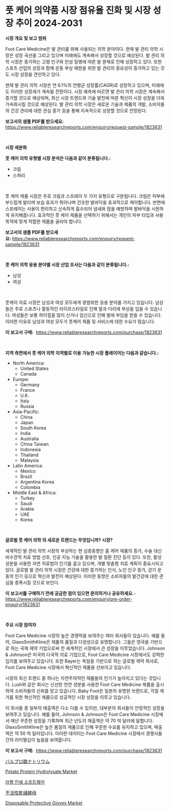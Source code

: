 <p><h1>풋 케어 의약품 시장 점유율 진화 및 시장 성장 추이 2024-2031</h1></p><p><strong>시장 개요 및 보고 범위</strong></p>
<p><p>Foot Care Medicine은 발 관리를 위해 사용되는 의학 분야이다. 현재 발 관리 의학 시장은 성장 곡선을 그리고 있으며 미래에도 계속해서 성장할 것으로 예상된다. 발 관리 의학 시장은 증가하는 고령 인구와 만성 질병에 따른 발 문제로 인해 성장하고 있다. 또한 스포츠 산업의 성장과 함께 운동 부상 예방을 위한 발 관리의 중요성이 증가하고 있는 것도 시장 성장을 견인하고 있다.</p><p>현재 발 관리 의학 시장은 연 6.1%의 연평균 성장률(CAGR)로 성장하고 있으며, 미래에도 이러한 성장세가 계속될 전망이다. 시장 예측에 따르면 발 관리 의학 시장은 계속해서 증가할 것으로 예상되며, 최신 시장 트렌드와 기술 발전에 따른 혁신이 시장 성장을 더욱 가속화시킬 것으로 예상된다. 발 관리 의학 시장은 새로운 기술과 제품의 개발, 소비자들의 건강 관리에 대한 관심 증가 등을 통해 지속적으로 성장할 것으로 전망된다.</p></p>
<p><strong>보고서의 샘플 PDF를 받으세요:</strong> <a href="https://www.reliableresearchreports.com/enquiry/request-sample/1823631">https://www.reliableresearchreports.com/enquiry/request-sample/1823631</a></p>
<p>&nbsp;</p>
<p><strong>시장 세분화</strong></p>
<p><strong>풋 케어 의학 유형별 시장 분석은 다음과 같이 분류됩니다.:</strong></p>
<p><ul><li>크림</li><li>스파리</li></ul></p>
<p>&nbsp;</p>
<p><p>풋 케어 제품 시장은 주로 크림과 스프레이 두 가지 유형으로 구분됩니다. 크림은 피부에 부드럽게 발리며 보습 효과가 뛰어나며 건조한 발바닥을 효과적으로 케어합니다. 반면에 스프레이는 사용이 편리하고 신속하게 흡수되어 냄새와 땀을 예방하며 발바닥을 시원하게 유지해줍니다. 효과적인 풋 케어 제품을 선택하기 위해서는 개인의 피부 타입과 사용 목적에 맞게 적합한 제품을 골라야 합니다.</p></p>
<p><strong>보고서의 샘플 PDF를 받으세요:</strong>&nbsp;<a href="https://www.reliableresearchreports.com/enquiry/request-sample/1823631">https://www.reliableresearchreports.com/enquiry/request-sample/1823631</a></p>
<p>&nbsp;</p>
<p><strong> 풋 케어 의학 응용 분야별 시장 산업 조사는 다음과 같이 분류됩니다.:</strong></p>
<p><ul><li>남성</li><li>여성</li></ul></p>
<p>&nbsp;</p>
<p><p>풋케어 의료 시장은 남성과 여성 모두에게 광범위한 응용 분야를 가지고 있습니다. 남성들은 주로 스포츠나 활동적인 라이프스타일로 인해 발과 다리에 부상을 입을 수 있습니다. 여성들은 보통 하이힐을 많이 신거나 임신으로 인해 발에 부담을 받을 수 있습니다. 이러한 이유로 남성과 여성 모두가 풋케어 제품 및 서비스에 대한 수요가 많습니다.</p></p>
<p><strong>이 보고서 구매:</strong>&nbsp; <a href="https://www.reliableresearchreports.com/purchase/1823631">https://www.reliableresearchreports.com/purchase/1823631</a></p>
<p>&nbsp;</p>
<p><strong>지역 측면에서 풋 케어 의학 지역별로 이용 가능한 시장 플레이어는 다음과 같습니다.:</strong></p>
<p><ul>
    <li>
        North America:
        <ul>
            <li>United States</li>
            <li>Canada</li>
        </ul>
    </li>
    <li>
        Europe:
        <ul>
            <li>Germany</li>
            <li>France</li>
            <li>U.K.</li>
            <li>Italy</li>
            <li>Russia</li>
        </ul>
    </li>
    <li>
        Asia-Pacific:
        <ul>
            <li>China</li>
            <li>Japan</li>
            <li>South Korea</li>
            <li>India</li>
            <li>Australia</li>
            <li>China Taiwan</li>
            <li>Indonesia</li>
            <li>Thailand</li>
            <li>Malaysia</li>
        </ul>
    </li>
    <li>
        Latin America:
        <ul>
            <li>Mexico</li>
            <li>Brazil</li>
            <li>Argentina Korea</li>
            <li>Colombia</li>
        </ul>
    </li>
    <li>
        Middle East & Africa:
        <ul>
            <li>Turkey</li>
            <li>Saudi</li>
            <li>Arabia</li>
            <li>UAE</li>
            <li>Korea</li>
        </ul>
    </li>
    </ul></p>
<p>&nbsp;</p>
<p><strong>글로벌 풋 케어 의학 의 새로운 트렌드는 무엇입니까? 시장?</strong></p>
<p><p>세계적인 발 관리 의학 시장의 부상하는 현 심층동향은 홈 케어 제품의 증가, 수술 대신 비수관적 치료 방법 선호, 인공 지능 기술을 활용한 발 질환 진단 등이 있다. 또한, 활성 성분을 사용한 자연 치료법이 인기를 끌고 있으며, 개별 맞춤형 치료 계획이 중요시되고 있다. 글로벌 발 관리 의학 시장은 건강에 대한 증가하는 인식, 노인 인구 증가, 걷기 운동의 인기 등으로 혁신과 발전이 예상된다. 이러한 동향은 소비자들의 발건강에 대한 관심을 증폭시킬 것으로 보인다.</p></p>
<p><strong>이 보고서를 구매하기 전에 궁금한 점이 있으면 문의하거나 공유하세요.</strong>- <a href="https://www.reliableresearchreports.com/enquiry/pre-order-enquiry/1823631">https://www.reliableresearchreports.com/enquiry/pre-order-enquiry/1823631</a></p>
<p>&nbsp;</p>
<p><strong>주요 시장 참여자</strong></p>
<p><p>Foot Care Medicine 시장의 높은 경쟁력을 보여주는 여러 회사들이 있습니다. 예를 들어, GlaxoSmithKline은 제품의 품질과 다양성으로 유명합니다. 그들은 영국을 기반으로 하는 국제 제약 기업으로써 전 세계적인 시장에서 큰 성장을 이루었습니다. Johnson & Johnson은 미국의 다국적 의료 기업으로, Foot Care Medicine 시장에서도 강력한 입지를 보여주고 있습니다. 또한 Bayer는 독일을 기반으로 하는 글로벌 제약 회사로, Foot Care Medicine 시장에서 혁신적인 제품을 선보이고 있습니다.</p><p>시장의 최신 트렌드 중 하나는 자연주의적인 제품들의 인기가 높아지고 있다는 것입니다. Lush와 같은 회사는 신선한 천연 성분을 사용한 Foot Care Medicine 제품을 출시하여 소비자들의 신뢰를 얻고 있습니다. Baby Foot은 일본의 유명한 브랜드로, 각질 제거를 위한 혁신적인 제품으로 성공적인 시장 성장을 이루고 있습니다.</p><p>이 회사들 중 일부의 매출액은 다소 다를 수 있지만, 대부분의 회사들이 안정적인 성장을 보여주고 있습니다. 예를 들어, Johnson & Johnson은 Foot Care Medicine 시장에서 매년 꾸준한 성장을 기록하며 최근 년도의 매출액은 약 70 억 달러에 달합니다. GlaxoSmithKline은 높은 품질의 제품으로 인해 꾸준한 수요를 유지하고 있으며, 매출액은 약 50 억 달러입니다. 이러한 데이터는 Foot Care Medicine 시장에서 경쟁사들 간의 라이벌십이 높음을 보여줍니다.</p></p>
<p><strong>이 보고서 구매:</strong>&nbsp;&nbsp;<a href="https://www.reliableresearchreports.com/purchase/1823631">https://www.reliableresearchreports.com/purchase/1823631</a></p>
<p><p><a href="https://medium.com/@susanjprice2023/%E6%AC%A1%E3%81%AE%E6%96%87%E7%AB%A0%E3%82%92%E6%97%A5%E6%9C%AC%E8%AA%9E%E3%81%AB%E7%BF%BB%E8%A8%B3%E3%81%97%E3%81%A6%E3%81%8F%E3%81%A0%E3%81%95%E3%81%84-2024%E5%B9%B4%E3%81%8B%E3%82%892031%E5%B9%B4%E3%81%BE%E3%81%A7%E3%81%AE%E6%9C%9F%E9%96%93%E3%81%AB%E4%BA%88%E6%B8%AC%E3%81%95%E3%82%8C%E3%82%8B%E3%82%BD%E3%83%BC%E3%83%80%E3%83%90%E3%83%AB%E3%83%97%E3%83%AD%E9%85%B8%E5%B8%82%E5%A0%B4%E3%81%AE%E3%83%88%E3%83%AC%E3%83%B3%E3%83%89%E3%81%A8%E5%B8%82%E5%A0%B4%E5%88%86%E6%9E%90-582ef1d6fc86">バルプロ酸ナトリウム</a></p><p><a href="https://issuu.com/reportprime-2/docs/potato-protein-hydrolysate-market-size-2030.pptx">Potato Protein Hydrolysate Market</a></p><p><a href="https://medium.com/@jackiefauhey9089475/%EB%9D%BC%EB%B2%A8-%ED%94%84%EB%A6%B0%ED%8C%85-%EC%86%8C%ED%94%84%ED%8A%B8%EC%9B%A8%EC%96%B4-%EC%8B%9C%EC%9E%A5-%EA%B7%9C%EB%AA%A8-%EC%8B%9C%EC%9E%A5-%EC%A0%84%EB%A7%9D-%EB%B0%8F-%EC%8B%9C%EC%9E%A5-%EC%98%88%EC%B8%A1-2024%EB%85%84%EB%B6%80%ED%84%B0-2031%EB%85%84%EA%B9%8C%EC%A7%80-c0336e5a291e">라벨 인쇄 소프트웨어</a></p><p><a href="https://medium.com/@camron674/%E6%B4%BB%E6%80%A7%E3%81%8C%E3%81%AA%E3%81%84%E4%B9%BE%E7%87%A5%E3%82%A4%E3%83%BC%E3%82%B9%E3%83%88%E5%B8%82%E5%A0%B4%E3%81%AE%E3%83%88%E3%83%AC%E3%83%B3%E3%83%89%E3%81%A8%E5%B8%82%E5%A0%B4%E5%88%86%E6%9E%90%E3%81%AF-2024%E5%B9%B4%E3%81%8B%E3%82%892031%E5%B9%B4%E3%81%BE%E3%81%A7%E3%81%AE%E6%9C%9F%E9%96%93%E3%81%AB%E4%BA%88%E6%B8%AC%E3%81%95%E3%82%8C%E3%81%A6%E3%81%84%E3%81%BE%E3%81%99-c9438b6aa49f">不活性乾燥酵母</a></p><p><a href="https://github.com/RickHolmes3/Market-Research-Report-List-4/blob/main/disposable-protective-gloves-market.md">Disposable Protective Gloves Market</a></p></p>
